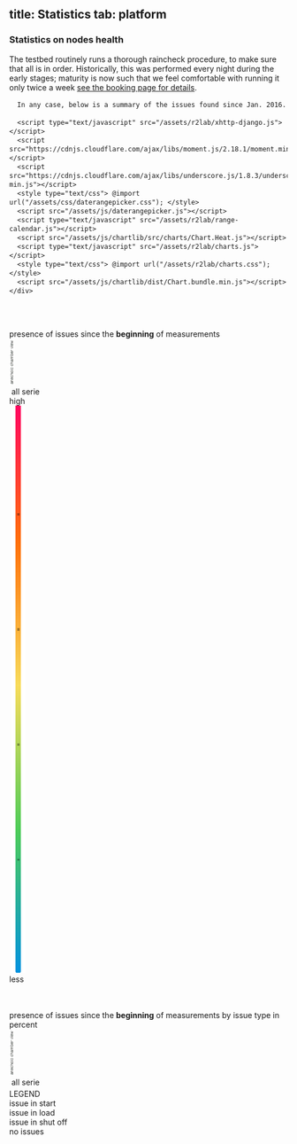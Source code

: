 title: Statistics
tab: platform
---
<div class="container">
  <div class="row" markdown="1">
    <div class="col-md-12">
      <h3>Statistics on nodes health</h3>
      The testbed routinely runs a thorough raincheck procedure, to make
      sure that all is in order.  Historically, this was performed every
      night during the early stages; maturity is now such that we feel
      comfortable with running it only twice a week
      <a href="/book.md">see the booking page
      for details</a>.

      In any case, below is a summary of the issues found since Jan. 2016.

      <script type="text/javascript" src="/assets/r2lab/xhttp-django.js"></script>
      <script src="https://cdnjs.cloudflare.com/ajax/libs/moment.js/2.18.1/moment.min.js"></script>
      <script src="https://cdnjs.cloudflare.com/ajax/libs/underscore.js/1.8.3/underscore-min.js"></script>
      <style type="text/css"> @import url("/assets/css/daterangepicker.css"); </style>
      <script src="/assets/js/daterangepicker.js"></script>
      <script type="text/javascript" src="/assets/r2lab/range-calendar.js"></script>
      <script src="/assets/js/chartlib/src/charts/Chart.Heat.js"></script>
      <script type="text/javascript" src="/assets/r2lab/charts.js"></script>
      <style type="text/css"> @import url("/assets/r2lab/charts.css"); </style>
      <script src="/assets/js/chartlib/dist/Chart.bundle.min.js"></script>
    </div>
  </div>
</div>

<div class="container">
  <div class="row">
    <div class="col-lg-12">
      <div style="width: 100%">
        <div id="line-chart-tooltip"></div>
        <canvas id="line" height="250" width="700"></canvas>
      </div>
    </div>
    <!-- <div class="col-lg-1"> -->
      <!-- <br><br>select a range date<br>
      <input type="text" id="range_calendar" class="form-control"> -->
    <!-- </div> -->
  </div>

  <div class="row">
    <div class="col-lg-12">
      <br><br>
      <p></p>
    </div>
  </div>    

  <div class="row">
    <div class="title_heat">
      presence of issues since the <b>beginning</b> of measurements
    </div>
    <div class="col-lg-1" style="width: 10px">
      <div class="side_title">
        <img src="/assets/img/mapylegend.png" class="">
      </div>
    </div>
    <div class="col-lg-10" style="width: 83.7%">
      <div class="heat_container" style="background-image: url(/assets/img/chamber.png); background-repeat: no-repeat;">
        <canvas id="heat" width="775" height="505"></canvas>
      </div>
    </div>
    <div class="legend complete_serie"></div><div class="legend2">&nbsp;all serie</div>
    <div class="col-lg-1" style="padding-left: 0px;">
      <div class="side_title"></div>
      <div class="heat_bar">
        high
        <span class="glyphicon glyphicon-plus" aria-hidden="true"></span>
      </div>
      <div class="">
        &nbsp;<img src="/assets/img/heatlevel.png" class="heatlevel">
      </div>
      <div class="heat_bar">
        less
        <span class="glyphicon glyphicon-minus" aria-hidden="true"></span>
      </div>
    </div>
  </div>

  <div class="row">
    <div class="col-lg-12">
      <br><br>
      <p></p>
    </div>
  </div>

  <div class="row">
    <div class="title_heat">
      presence of issues since the <b>beginning</b> of measurements by issue type in percent
    </div>
    <div class="col-lg-1" style="width: 10px">
      <div class="side_title">
        <img src="/assets/img/mapylegend.png" class="">
      </div>
    </div>
    <div class="col-lg-10" style="width: 83.7%">
      <div class="heat_container" id="doughnut_container" style="background-image: url(/assets/img/chamber.png); background-repeat: no-repeat;">
      </div>
    </div>
    <div class="legend complete_serie"></div><div class="legend2">&nbsp;all serie</div>
    <div class="col-lg-1" style="padding-right: 0px; padding-left: 0px; padding-top: 4px; width: 140px;">
      <div class="side_title"></div>
      <div class="legend_intern">LEGEND</div>
      <div class="legend start"></div><div class="legend2">issue in start</div>
      <div class="legend load"></div><div class="legend2">issue in load</div>
      <div class="legend zombie"></div><div class="legend2">issue in shut off</div>
      <div class="legend noissue"></div><div class="legend2">no issues</div>
    </div>
  </div>

</div>
